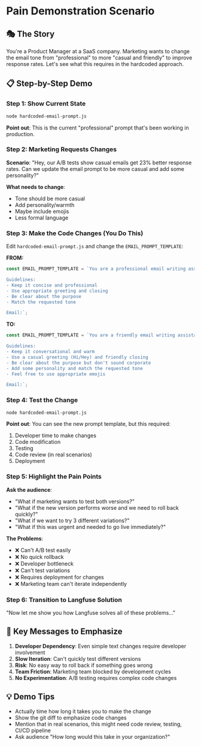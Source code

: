 # Pain Demonstration Scenario

## 🎭 The Story
You're a Product Manager at a SaaS company. Marketing wants to change the email tone from "professional" to more "casual and friendly" to improve response rates. Let's see what this requires in the hardcoded approach.

## 📋 Step-by-Step Demo

### Step 1: Show Current State
```bash
node hardcoded-email-prompt.js
```
**Point out**: This is the current "professional" prompt that's been working in production.

### Step 2: Marketing Requests Changes
**Scenario**: "Hey, our A/B tests show casual emails get 23% better response rates. Can we update the email prompt to be more casual and add some personality?"

**What needs to change**:
- Tone should be more casual
- Add personality/warmth
- Maybe include emojis
- Less formal language

### Step 3: Make the Code Changes (You Do This)

Edit `hardcoded-email-prompt.js` and change the `EMAIL_PROMPT_TEMPLATE`:

**FROM:**
```javascript
const EMAIL_PROMPT_TEMPLATE = `You are a professional email writing assistant. Write a {{tone}} email to {{recipient_name}} about {{email_purpose}}.

Guidelines:
- Keep it concise and professional
- Use appropriate greeting and closing
- Be clear about the purpose
- Match the requested tone

Email:`;
```

**TO:**
```javascript
const EMAIL_PROMPT_TEMPLATE = `You are a friendly email writing assistant! 😊 Write a {{tone}} email to {{recipient_name}} about {{email_purpose}}.

Guidelines:
- Keep it conversational and warm
- Use a casual greeting (Hi/Hey) and friendly closing
- Be clear about the purpose but don't sound corporate
- Add some personality and match the requested tone
- Feel free to use appropriate emojis

Email:`;
```

### Step 4: Test the Change
```bash
node hardcoded-email-prompt.js
```
**Point out**: You can see the new prompt template, but this required:
1. Developer time to make changes
2. Code modification
3. Testing
4. Code review (in real scenarios)
5. Deployment

### Step 5: Highlight the Pain Points

**Ask the audience**: 
- "What if marketing wants to test both versions?"
- "What if the new version performs worse and we need to roll back quickly?"
- "What if we want to try 3 different variations?"
- "What if this was urgent and needed to go live immediately?"

**The Problems**:
- ❌ Can't A/B test easily
- ❌ No quick rollback
- ❌ Developer bottleneck
- ❌ Can't test variations
- ❌ Requires deployment for changes
- ❌ Marketing team can't iterate independently

### Step 6: Transition to Langfuse Solution
"Now let me show you how Langfuse solves all of these problems..."

## 🎯 Key Messages to Emphasize

1. **Developer Dependency**: Even simple text changes require developer involvement
2. **Slow Iteration**: Can't quickly test different versions
3. **Risk**: No easy way to roll back if something goes wrong
4. **Team Friction**: Marketing team blocked by development cycles
5. **No Experimentation**: A/B testing requires complex code changes

## 💡 Demo Tips

- Actually time how long it takes you to make the change
- Show the git diff to emphasize code changes
- Mention that in real scenarios, this might need code review, testing, CI/CD pipeline
- Ask audience "How long would this take in your organization?"